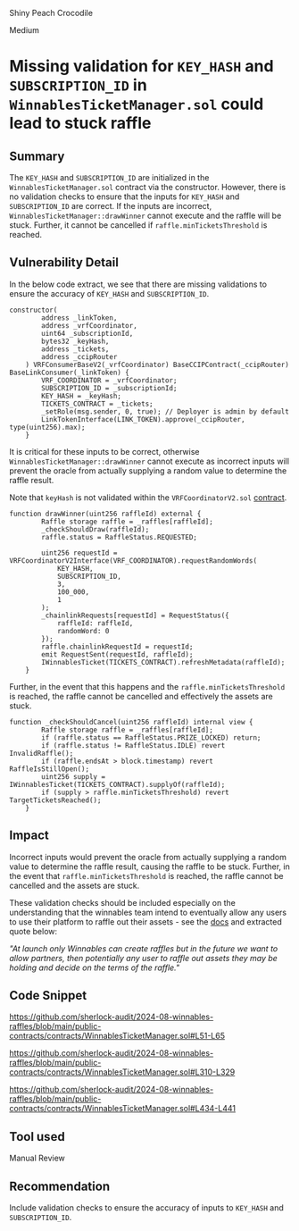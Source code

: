 Shiny Peach Crocodile

Medium

# Missing validation for `KEY_HASH` and `SUBSCRIPTION_ID` in `WinnablesTicketManager.sol` could lead to stuck raffle

## Summary
The `KEY_HASH` and `SUBSCRIPTION_ID` are initialized in the `WinnablesTicketManager.sol` contract via the constructor. However, there is no validation checks to ensure that the inputs for `KEY_HASH` and `SUBSCRIPTION_ID` are correct. If the inputs are incorrect, `WinnablesTicketManager::drawWinner` cannot execute and the raffle will  be stuck. Further, it cannot be cancelled if `raffle.minTicketsThreshold` is reached. 

## Vulnerability Detail

In the below code extract, we see that there are missing validations to ensure the accuracy of `KEY_HASH` and `SUBSCRIPTION_ID`. 

```solidity
constructor(
        address _linkToken,
        address _vrfCoordinator,
        uint64 _subscriptionId,
        bytes32 _keyHash,
        address _tickets,
        address _ccipRouter
    ) VRFConsumerBaseV2(_vrfCoordinator) BaseCCIPContract(_ccipRouter) BaseLinkConsumer(_linkToken) {
        VRF_COORDINATOR = _vrfCoordinator;
        SUBSCRIPTION_ID = _subscriptionId;
        KEY_HASH = _keyHash;
        TICKETS_CONTRACT = _tickets;
        _setRole(msg.sender, 0, true); // Deployer is admin by default
        LinkTokenInterface(LINK_TOKEN).approve(_ccipRouter, type(uint256).max);
    }
```

It is critical for these inputs to be correct, otherwise `WinnablesTicketManager::drawWinner` cannot execute as incorrect inputs will prevent the oracle from actually supplying a random value to determine the raffle result. 

Note that `keyHash` is not validated within the `VRFCoordinatorV2.sol` [contract](https://github.com/smartcontractkit/chainlink/blob/00f9c6e41f843f96108cdaa118a6ca740b11df35/contracts/src/v0.8/VRFCoordinatorV2.sol#L407-L409).

```solidity
function drawWinner(uint256 raffleId) external {
        Raffle storage raffle = _raffles[raffleId];
        _checkShouldDraw(raffleId);
        raffle.status = RaffleStatus.REQUESTED;

        uint256 requestId = VRFCoordinatorV2Interface(VRF_COORDINATOR).requestRandomWords(
            KEY_HASH,
            SUBSCRIPTION_ID,
            3,
            100_000,
            1
        );
        _chainlinkRequests[requestId] = RequestStatus({
            raffleId: raffleId,
            randomWord: 0
        });
        raffle.chainlinkRequestId = requestId;
        emit RequestSent(requestId, raffleId);
        IWinnablesTicket(TICKETS_CONTRACT).refreshMetadata(raffleId);
    }
```

Further, in the event that this happens and the `raffle.minTicketsThreshold` is reached, the raffle cannot be cancelled and effectively the assets are stuck. 

```solidity
function _checkShouldCancel(uint256 raffleId) internal view {
        Raffle storage raffle = _raffles[raffleId];
        if (raffle.status == RaffleStatus.PRIZE_LOCKED) return;
        if (raffle.status != RaffleStatus.IDLE) revert InvalidRaffle();
        if (raffle.endsAt > block.timestamp) revert RaffleIsStillOpen();
        uint256 supply = IWinnablesTicket(TICKETS_CONTRACT).supplyOf(raffleId);
        if (supply > raffle.minTicketsThreshold) revert TargetTicketsReached();
    }
```

## Impact

Incorrect inputs would prevent the oracle from actually supplying a random value to determine the raffle result, causing the raffle to be stuck. Further, in the event that `raffle.minTicketsThreshold` is reached, the raffle cannot be cancelled and the assets are stuck. 

These validation checks should be included especially on the understanding that the winnables team intend to eventually allow any users to use their platform to raffle out their assets - see the [docs](https://docs.google.com/document/d/12kGD8nJ9DiR0cW5ngT8A6gE7GBG7NwiDCOIkGksL8qY/edit) and extracted quote below: 

_"At launch only Winnables can create raffles but in the future we want to allow partners, then potentially any user to raffle out assets they may be holding and decide on the terms of the raffle."_

## Code Snippet

https://github.com/sherlock-audit/2024-08-winnables-raffles/blob/main/public-contracts/contracts/WinnablesTicketManager.sol#L51-L65

https://github.com/sherlock-audit/2024-08-winnables-raffles/blob/main/public-contracts/contracts/WinnablesTicketManager.sol#L310-L329

https://github.com/sherlock-audit/2024-08-winnables-raffles/blob/main/public-contracts/contracts/WinnablesTicketManager.sol#L434-L441

## Tool used
Manual Review

## Recommendation
Include validation checks to ensure the accuracy of inputs to `KEY_HASH` and `SUBSCRIPTION_ID`. 